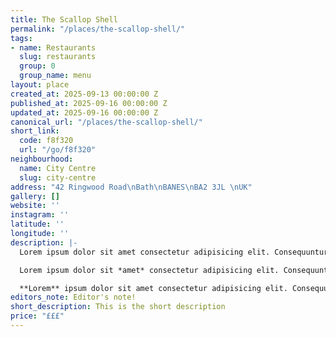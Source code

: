 ```yaml
---
title: The Scallop Shell
permalink: "/places/the-scallop-shell/"
tags:
- name: Restaurants
  slug: restaurants
  group: 0
  group_name: menu
layout: place
created_at: 2025-09-13 00:00:00 Z
published_at: 2025-09-16 00:00:00 Z
updated_at: 2025-09-16 00:00:00 Z
canonical_url: "/places/the-scallop-shell/"
short_link:
  code: f8f320
  url: "/go/f8f320"
neighbourhood:
  name: City Centre
  slug: city-centre
address: "42 Ringwood Road\nBath\nBANES\nBA2 3JL \nUK"
gallery: []
website: ''
instagram: ''
latitude: ''
longitude: ''
description: |-
  Lorem ipsum dolor sit amet consectetur adipisicing elit. Consequuntur repellat unde, porro at tenetur dolore qui alias! Esse, dolorem! Delectus architecto tempore placeat nulla provident possimus rem earum cumque laborum!

  Lorem ipsum dolor sit *amet* consectetur adipisicing elit. Consequuntur repellat unde, porro at tenetur dolore qui alias! Esse, dolorem! Delectus architecto tempore placeat nulla provident possimus rem earum cumque laborum!

  **Lorem** ipsum dolor sit amet consectetur adipisicing elit. Consequuntur repellat unde, porro at tenetur dolore qui alias! Esse, dolorem! Delectus architecto tempore placeat nulla provident possimus rem earum cumque laborum!
editors_note: Editor's note!
short_description: This is the short description
price: "£££"
---
```


